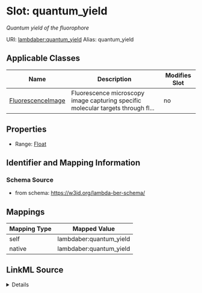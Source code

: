 

# Slot: quantum_yield 


_Quantum yield of the fluorophore_





URI: [lambdaber:quantum_yield](https://w3id.org/lambda-ber-schema/quantum_yield)
Alias: quantum_yield

<!-- no inheritance hierarchy -->





## Applicable Classes

| Name | Description | Modifies Slot |
| --- | --- | --- |
| [FluorescenceImage](FluorescenceImage.md) | Fluorescence microscopy image capturing specific molecular targets through fl... |  no  |






## Properties

* Range: [Float](Float.md)




## Identifier and Mapping Information






### Schema Source


* from schema: https://w3id.org/lambda-ber-schema/




## Mappings

| Mapping Type | Mapped Value |
| ---  | ---  |
| self | lambdaber:quantum_yield |
| native | lambdaber:quantum_yield |




## LinkML Source

<details>
```yaml
name: quantum_yield
description: Quantum yield of the fluorophore
from_schema: https://w3id.org/lambda-ber-schema/
rank: 1000
alias: quantum_yield
owner: FluorescenceImage
domain_of:
- FluorescenceImage
range: float

```
</details>